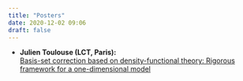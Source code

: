 ```yaml
---
title: "Posters"
date: 2020-12-02 09:06
draft: false
---
```


* **Julien Toulouse (LCT, Paris):**  
<a href="toulouse.pdf">Basis-set correction based on density-functional theory: Rigorous framework for a one-dimensional model</a>  
<br>



